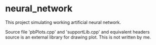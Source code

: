 # neural_network

This project simulating working artificial neural network.

Source file 'pbPlots.cpp' and 'supportLib.cpp' and equivalent headers source is an external library for drawing plot. This is not written by me.